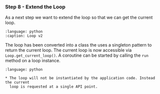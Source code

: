 ### Step 8 - Extend the Loop

As a next step we want to extend the loop so that we can get the current loop.

```{literalinclude} loop.py
:language: python
:caption: Loop v2
```

The loop has been converted into a class the uses a singleton pattern to return
the current loop. The current loop is now accessible via `Loop.get_current_loop()`.
A coroutine can be started by calling the `run` method on a loop instance.

```{literalinclude} step8.py
:language: python
```

```{admonition} Summary
* The loop will not be instantiated by the application code. Instead the current
  loop is requested at a single API point.
```
